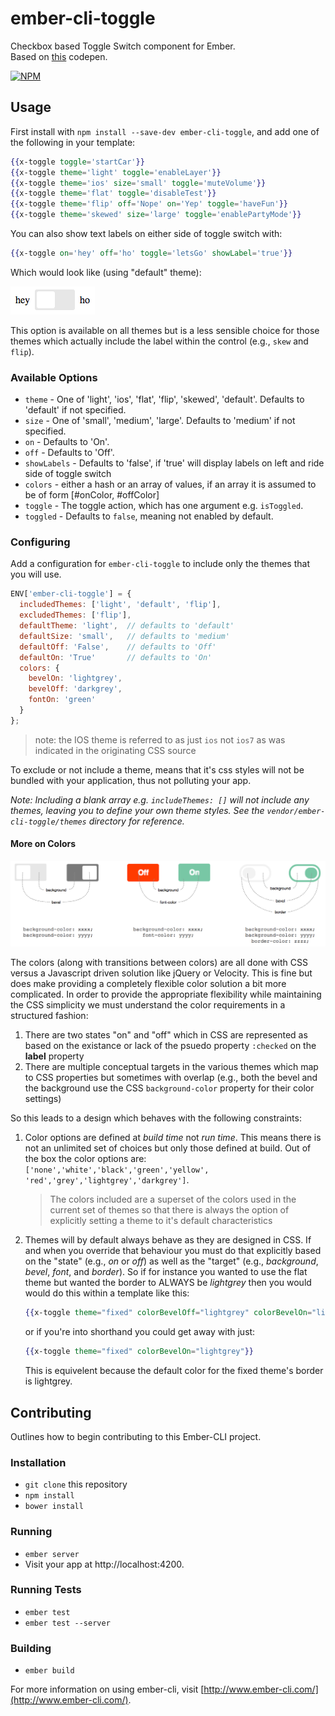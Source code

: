 # ember-cli-toggle

Checkbox based Toggle Switch component for Ember.  
Based on [this](http://codepen.io/mallendeo/pen/eLIiG/) codepen.

[![NPM][npm-badge]][npm-badge-url]

## Usage

First install with `npm install --save-dev ember-cli-toggle`, and add one of the following
in your template:

```hbs
{{x-toggle toggle='startCar'}}
{{x-toggle theme='light' toggle='enableLayer'}}
{{x-toggle theme='ios' size='small' toggle='muteVolume'}}
{{x-toggle theme='flat' toggle='disableTest'}}
{{x-toggle theme='flip' off='Nope' on='Yep' toggle='haveFun'}}
{{x-toggle theme='skewed' size='large' toggle='enablePartyMode'}}
```

You can also show text labels on either side of toggle switch with: 
````hbs
{{x-toggle on='hey' off='ho' toggle='letsGo' showLabel='true'}}
````
Which would look like (using "default" theme): 

![ ](vendor/ember-cli-toggle/example-images/show-labels.png)

This option is available on all themes but is a less sensible choice for those themes which actually 
include the label within the control (e.g., `skew` and `flip`).

### Available Options

* `theme` - One of 'light', 'ios', 'flat', 'flip', 'skewed', 'default'. Defaults to 'default' if not specified.
* `size` -  One of 'small', 'medium', 'large'. Defaults to 'medium' if not specified.
* `on` - Defaults to 'On'.
* `off` - Defaults to 'Off'.
* `showLabels` - Defaults to 'false', if 'true' will display labels on left and ride side of toggle switch
* `colors` - either a hash or an array of values, if an array it is assumed to be of form [#onColor, #offColor]
* `toggle` - The toggle action, which has one argument e.g. `isToggled`.
* `toggled` - Defaults to `false`, meaning not enabled by default.

### Configuring

Add a configuration for `ember-cli-toggle` to include only the themes that
you will use.

```js
ENV['ember-cli-toggle'] = {
  includedThemes: ['light', 'default', 'flip'],
  excludedThemes: ['flip'],
  defaultTheme: 'light',  // defaults to 'default'
  defaultSize: 'small',   // defaults to 'medium'
  defaultOff: 'False',    // defaults to 'Off'
  defaultOn: 'True'       // defaults to 'On'
  colors: {
	bevelOn: 'lightgrey',
	bevelOff: 'darkgrey',
	fontOn: 'green'
  }
};
```
> note: the IOS theme is referred to as just `ios` not `ios7` as was indicated in the originating CSS source

To exclude or not include a theme, means that it's css styles will not be bundled with
your application, thus not polluting your app.

_Note: Including a blank array e.g. `includeThemes: []` will not include any themes, leaving
you to define your own theme styles. See the `vendor/ember-cli-toggle/themes` directory
for reference._

#### More on Colors ####
![ ](vendor/ember-cli-toggle/example-images/color-context.png)

The colors (along with transitions between colors) are all done with CSS versus a Javascript driven solution like jQuery or Velocity. This is fine but does make providing a completely flexible color solution a bit more complicated. In order to provide the appropriate flexibility while maintaining the CSS simplicity we must understand the color requirements in a structured fashion: 

1. There are two states "on" and "off" which in CSS are represented as based on the existance or lack of the psuedo property `:checked` on the **label** property
1. There are multiple conceptual targets in the various themes which map to CSS properties but sometimes with overlap (e.g., both the bevel and the background use the CSS `background-color` property for their color settings)

So this leads to a design which behaves with the following constraints:

1. Color options are defined at *build time* not *run time*. This means there is not an unlimited set of choices but only those defined at build. Out of the box the color options are: `['none','white','black','green','yellow', 'red','grey','lightgrey','darkgrey']`. 
	> The colors included are a superset of the colors used in the current set of themes so that there is always the option of explicitly setting a theme to it's default characteristics
2. Themes will by default always behave as they are designed in CSS. If and when you override that behaviour you must do that explicitly based on the "state" (e.g., *on* or *off*) as well as the "target" (e.g., *background*, *bevel*, *font*, and *border*). So if for instance you wanted to use the flat theme but wanted the border to ALWAYS be *lightgrey* then you would would do this within a template like this:

	````hbs
	{{x-toggle theme="fixed" colorBevelOff="lightgrey" colorBevelOn="lightgrey"}}
	````

	or if you're into shorthand you could get away with just:

	````hbs
	{{x-toggle theme="fixed" colorBevelOn="lightgrey"}}
	````

	This is equivelent because the default color for the fixed theme's border is lightgrey.


[^background-color]: the background color also is synonymous with the border color unless explicitly differentiated 

## Contributing

Outlines how to begin contributing to this Ember-CLI project.

### Installation

* `git clone` this repository
* `npm install`
* `bower install`

### Running

* `ember server`
* Visit your app at http://localhost:4200.

### Running Tests

* `ember test`
* `ember test --server`

### Building

* `ember build`

For more information on using ember-cli, visit [http://www.ember-cli.com/](http://www.ember-cli.com/).

[npm-badge]: https://nodei.co/npm/ember-cli-toggle.png?downloads=true&stars=true
[npm-badge-url]: https://nodei.co/npm/ember-cli-toggle/
